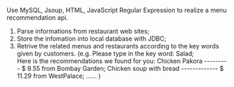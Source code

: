 Use MySQL, Jsoup, HTML, JavaScript Regular Expression to realize a menu recommendation api.
1. Parse informations from restaurant web sites;
2. Store the infomation into local database with JDBC;
3. Retrive the related menus and restaurants according to the key words given by customers. 
    (e.g. Please type in the key word:  Salad;  
          Here is the recommendations we found for you:
            Chicken Pakora --------- $ 9.55  from   Bombay Garden;
            Chicken soup with bread ------------- $ 11.29  from WestPalace;
            ......
    )
